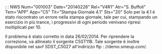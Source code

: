  :  : NWS Num="001003" Date="20140226" Rel="V4R1" Atr="S. Buffoli" Tem="APP" App="C5" Tit="Stampa Giornale 4.1" Sts="20"
Solo per la 4.1 è stato riscontrato un errore nella stampa giornale, tale per cui, stampando un esercizio in più trance, i progressivi di ogni periodo venivano ripresi moltiplicati per 10.

Il problema è stato corretto in data 26/02/2014. Per riprendere la correzione, va allineato il sorgente C5ST11B. Tale sorgente è inoltre disponibile nel savf SDST_C5027 all'indirizzo ftp : //demo.smeup.com/.
